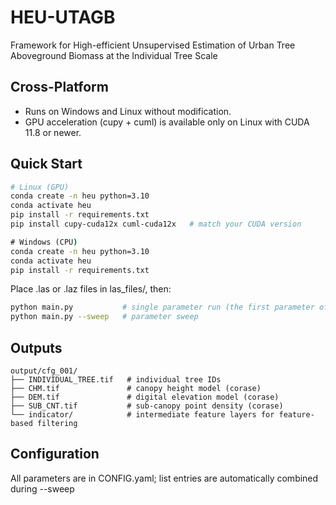 # HEU-UTAGB
Framework for High-efficient Unsupervised Estimation of Urban Tree Aboveground Biomass at the Individual Tree Scale

## Cross-Platform
- Runs on Windows and Linux without modification.  
- GPU acceleration (cupy + cuml) is available only on Linux with CUDA 11.8 or newer.

## Quick Start
```bash
# Linux (GPU)
conda create -n heu python=3.10
conda activate heu
pip install -r requirements.txt
pip install cupy-cuda12x cuml-cuda12x   # match your CUDA version
```


```cmd
# Windows (CPU)
conda create -n heu python=3.10
conda activate heu
pip install -r requirements.txt
```


Place .las or .laz files in las_files/, then:

```bash
python main.py           # single parameter run (the first parameter of each list in CONFIG.yaml)
python main.py --sweep   # parameter sweep 
```

## Outputs
```
output/cfg_001/
├── INDIVIDUAL_TREE.tif   # individual tree IDs
├── CHM.tif               # canopy height model (corase)
├── DEM.tif               # digital elevation model (corase)
├── SUB_CNT.tif           # sub-canopy point density (corase)
└── indicator/            # intermediate feature layers for feature-based filtering
```



## Configuration
All parameters are in CONFIG.yaml; list entries are automatically combined during --sweep